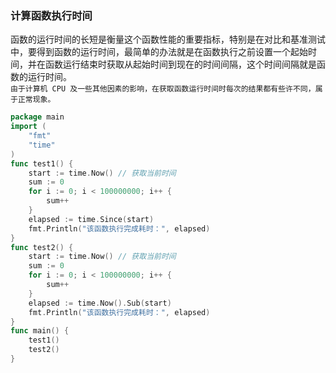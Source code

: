 
### 计算函数执行时间
函数的运行时间的长短是衡量这个函数性能的重要指标，特别是在对比和基准测试中，要得到函数的运行时间，最简单的办法就是在函数执行之前设置一个起始时间，并在函数运行结束时获取从起始时间到现在的时间间隔，这个时间间隔就是函数的运行时间。  
`由于计算机 CPU 及一些其他因素的影响，在获取函数运行时间时每次的结果都有些许不同，属于正常现象。`

```go
package main
import (
    "fmt"
    "time"
)
func test1() {
    start := time.Now() // 获取当前时间
    sum := 0
    for i := 0; i < 100000000; i++ {
        sum++
    }
    elapsed := time.Since(start)
    fmt.Println("该函数执行完成耗时：", elapsed)
}
func test2() {
    start := time.Now() // 获取当前时间
    sum := 0
    for i := 0; i < 100000000; i++ {
        sum++
    }
    elapsed := time.Now().Sub(start)
    fmt.Println("该函数执行完成耗时：", elapsed)
}
func main() {
    test1()
    test2()
}

```

